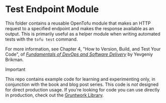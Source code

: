 # Test Endpoint Module

This folder contains a reusable OpenTofu module that makes an HTTP request to a specified endpoint and makes the
response available as an output. This is primarily useful as a helper module when writing automated tests with the
`tofu test` command.

For more information, see Chapter 4, "How to Version, Build, and Test Your Code", of [_Fundamentals of DevOps and
Software Delivery_](https://www.fundamentals-of-devops.com) by Yevgeniy Brikman.

> [!IMPORTANT]  
> This repo contains example code for learning and experimenting only, in conjunction with the book and blog post
> series. This code is _not_ designed for direct production usage. If you're looking for code you can use directly in
> production, check out the [Gruntwork Library](https://www.gruntwork.io/products/library).
